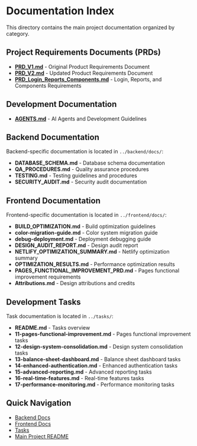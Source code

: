 # Documentation Index

This directory contains the main project documentation organized by category.

## Project Requirements Documents (PRDs)

- **[PRD_V1.md](./PRD_V1.md)** - Original Product Requirements Document
- **[PRD_V2.md](./PRD_V2.md)** - Updated Product Requirements Document  
- **[PRD_Login_Reports_Components.md](./PRD_Login_Reports_Components.md)** - Login, Reports, and Components Requirements

## Development Documentation

- **[AGENTS.md](./AGENTS.md)** - AI Agents and Development Guidelines

## Backend Documentation

Backend-specific documentation is located in `../backend/docs/`:

- **DATABASE_SCHEMA.md** - Database schema documentation
- **QA_PROCEDURES.md** - Quality assurance procedures
- **TESTING.md** - Testing guidelines and procedures
- **SECURITY_AUDIT.md** - Security audit documentation

## Frontend Documentation

Frontend-specific documentation is located in `../frontend/docs/`:

- **BUILD_OPTIMIZATION.md** - Build optimization guidelines
- **color-migration-guide.md** - Color system migration guide
- **debug-deployment.md** - Deployment debugging guide
- **DESIGN_AUDIT_REPORT.md** - Design audit report
- **NETLIFY_OPTIMIZATION_SUMMARY.md** - Netlify optimization summary
- **OPTIMIZATION_RESULTS.md** - Performance optimization results
- **PAGES_FUNCTIONAL_IMPROVEMENT_PRD.md** - Pages functional improvement requirements
- **Attributions.md** - Design attributions and credits

## Development Tasks

Task documentation is located in `../tasks/`:

- **README.md** - Tasks overview
- **11-pages-functional-improvement.md** - Pages functional improvement tasks
- **12-design-system-consolidation.md** - Design system consolidation tasks
- **13-balance-sheet-dashboard.md** - Balance sheet dashboard tasks
- **14-enhanced-authentication.md** - Enhanced authentication tasks
- **15-advanced-reporting.md** - Advanced reporting tasks
- **16-real-time-features.md** - Real-time features tasks
- **17-performance-monitoring.md** - Performance monitoring tasks

## Quick Navigation

- [Backend Docs](../backend/docs/)
- [Frontend Docs](../frontend/docs/)
- [Tasks](../tasks/)
- [Main Project README](../README.md) 